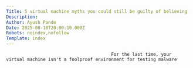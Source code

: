 ```yaml
---
Title: 5 virtual machine myths you could still be guilty of believing
Description: 
Author: Ayush Pande
Date: 2025-08-18T20:00:10.000Z
Robots: noindex,nofollow
Template: index
---
```


                                            For the last time, your virtual machine isn't a foolproof environment for testing malware
                                        